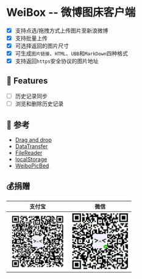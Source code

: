 # WeiBox -- 微博图床客户端

- [x] 支持点选/拖拽方式上传图片至新浪微博
- [x] 支持批量上传
- [x] 可选择返回的图片尺寸
- [x] 可生成`图片链接`、`HTML`、`UBB`和`MarkDown`四种格式
- [x] 支持返回`https`安全协议的图片地址

## 🚀 Features
- [ ] 历史记录同步
- [ ] 浏览和删除历史记录

## 🔗 参考  
- [Drag and drop](https://developer.mozilla.org/en-US/docs/Web/Guide/HTML/Drag_and_drop)  
- [DataTransfer](https://developer.mozilla.org/en-US/docs/Web/API/DataTransfer)  
- [FileReader](https://developer.mozilla.org/en/docs/Web/API/FileReader)  
- [localStorage](https://developer.mozilla.org/en/docs/Web/API/Window/localStorage)  
- [WeiboPicBed](https://github.com/suxiaogang/WeiboPicBed)

## 💰捐赠  
| 支付宝 | 微信 | 
| :------: | :------: | 
| <img width="150px" src="./static/assets/alipay.png"> | <img width="150px" src="./static/assets/wechat.png"> | 



